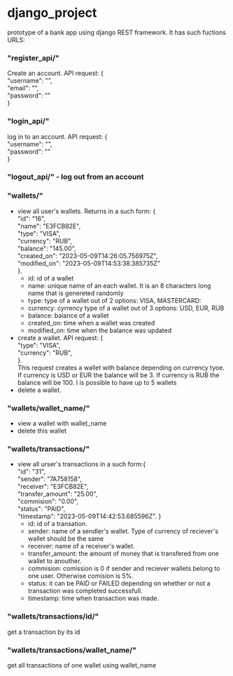 # django_project
prototype of a bank app using django REST framework. It has such fuctions
URLS:
### "register_api/"
Create an account. API request: {  
    "username": "",  
    "email": "",  
    "password": ""  
}
### "login_api/"
log in to an account. API request: {  
    "username": "",  
    "password": ""  
}
### "logout_api/" - log out from an account

### "wallets/"
* view all user's wallets. Returns in a such form: {  
        "id": "16",  
        "name": "E3FCB82E",  
        "type": "VISA",  
        "currency": "RUB",  
        "balance": "145.00",  
        "created_on": "2023-05-09T14:26:05.756975Z",  
        "modified_on": "2023-05-09T14:53:38.385735Z"  
    }. 
    * id: id of a wallet
    * name: unique name of an each wallet. It is an 8 characters long name that is genereted randomly 
    * type: type of a wallet out of 2 options: VISA, MASTERCARD:
    * currency: cyrrency type of a wallet out of 3 options: USD, EUR, RUB
    * balance: balance of a wallet
    * created_on: time when a wallet was created
    * modified_on: time when the balance was updated
* create a wallet. API request: {  
        "type": "VISA",  
        "currency": "RUB",  
    }.  
    This request creates a wallet with balance depending on currency tyoe. If currency is USD or EUR the balance will be 3. If currency is RUB the balance will be 100. I is possible to have up to 5 wallets
* delete a wallet.

### "wallets/wallet_name/"
* view a wallet with wallet_name
* delete this wallet

### "wallets/transactions/"
* view all urser's transactions in a such form:{  
            "id": "31",  
            "sender": "7A758158",  
            "receiver": "E3FCB82E",  
            "transfer_amount": "25.00",  
            "commision": "0.00",  
            "status": "PAID",  
            "timestamp": "2023-05-09T14:42:53.685596Z". 
        }   
    * id: id of a transation.
    * sender: name of a sendler's wallet. Type of currency of reciever's wallet should be the same
    * receiver: name of a receiver's wallet.
    * transfer_amount: the amount of money that is transfered from one wallet to anouther. 
    * commision: comission is 0 if sender and reciever wallets belong to one user. Otherwise comision is 5%.
    * status: it can be PAID or FAILED depending on whether or not a transaction was completed successfull.
    * timestamp: time when transaction was made.

### "wallets/transactions/id/"
get a transaction by its id

### "wallets/transactions/wallet_name/" 
get all transactions of one wallet using wallet_name
